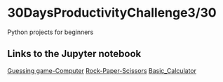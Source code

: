 # 30DaysProductivityChallenge3/30
Python projects for beginners

## Links to the Jupyter notebook 
[Guessing game-Computer](http://localhost:8888/notebooks/GUESSING%20GAME.ipynb)
[Rock-Paper-Scissors](http://localhost:8888/notebooks/Rock%20Paper%20Scissors%20Game.ipynb)
[Basic_Calculator](http://localhost:8888/notebooks/Basic%20Calculator.ipynb)
